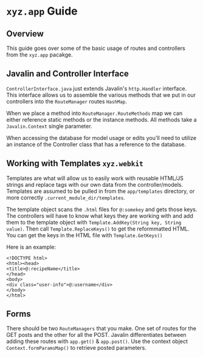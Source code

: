 # ``xyz.app`` Guide

## Overview 
This guide goes over some of the basic usage of routes and controllers from the
``xyz.app`` pacakge.

## Javalin and Controller Interface
``ControllerInterface.java`` just extends Javalin's ``http.Handler`` interface. This
interface allows us to assemble the various methods that we put in our controllers
into the ``RouteManager`` routes ``HashMap``.

When we place a method into ``RouteManager.RouteMethods`` map we can either reference static methods
or the instance methods. All methods take a ``Javalin.Context`` single parameter.

When accessing the database for model usage or edits you'll need to utilize an instance of the Controller class that has a reference to the database.


## Working with Templates ``xyz.webkit``
Templates are what will allow us to easily work with reusable HTML/JS strings and replace
tags with our own data from the controller/models. Templates are assumed to be pulled in from
the ``app/templates`` directory, or more correctly ``.current_module_dir/templates``.

The template object scans the ``.html`` files for ``@:somekey`` and gets those keys. The controllers
will have to know what keys they are working with and add them to the template object with ``Template.AddKey(String key, String value)``. Then call 
``Template.ReplaceKeys()`` to get the reformmatted HTML. You can get the keys in the HTML file with ``Template.GetKeys()``

Here is an example:
```
<!DOCTYPE html>
<html><head>
<title>@:recipeName</title>
</head>
<body>
<div class="user-info">@:username</div>
</body>
</html>
```



## Forms
There should be two ``RouteManagers`` that you make. One set of routes for the GET posts and the other for
all the POST. Javalin differentiates between adding these routes with ``app.get()`` & ``app.post()``. Use the context object
``Context.formParamsMap()`` to retrieve posted parameters.

